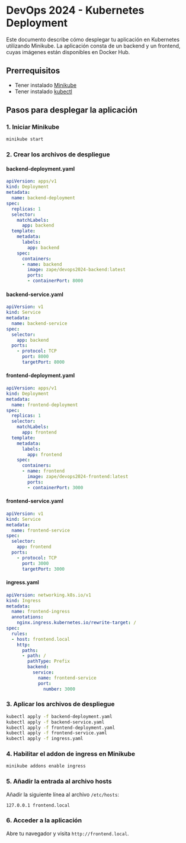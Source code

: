 
# DevOps 2024 - Kubernetes Deployment

Este documento describe cómo desplegar tu aplicación en Kubernetes utilizando Minikube. La aplicación consta de un backend y un frontend, cuyas imágenes están disponibles en Docker Hub.

## Prerrequisitos

- Tener instalado [Minikube](https://minikube.sigs.k8s.io/docs/start/)
- Tener instalado [kubectl](https://kubernetes.io/docs/tasks/tools/install-kubectl/)

## Pasos para desplegar la aplicación

### 1. Iniciar Minikube

```sh
minikube start
```

### 2. Crear los archivos de despliegue

#### backend-deployment.yaml

```yaml
apiVersion: apps/v1
kind: Deployment
metadata:
  name: backend-deployment
spec:
  replicas: 1
  selector:
    matchLabels:
      app: backend
  template:
    metadata:
      labels:
        app: backend
    spec:
      containers:
      - name: backend
        image: zape/devops2024-backend:latest
        ports:
        - containerPort: 8000
```

#### backend-service.yaml

```yaml
apiVersion: v1
kind: Service
metadata:
  name: backend-service
spec:
  selector:
    app: backend
  ports:
    - protocol: TCP
      port: 8000
      targetPort: 8000
```

#### frontend-deployment.yaml

```yaml
apiVersion: apps/v1
kind: Deployment
metadata:
  name: frontend-deployment
spec:
  replicas: 1
  selector:
    matchLabels:
      app: frontend
  template:
    metadata:
      labels:
        app: frontend
    spec:
      containers:
      - name: frontend
        image: zape/devops2024-frontend:latest
        ports:
        - containerPort: 3000
```

#### frontend-service.yaml

```yaml
apiVersion: v1
kind: Service
metadata:
  name: frontend-service
spec:
  selector:
    app: frontend
  ports:
    - protocol: TCP
      port: 3000
      targetPort: 3000
```

#### ingress.yaml

```yaml
apiVersion: networking.k8s.io/v1
kind: Ingress
metadata:
  name: frontend-ingress
  annotations:
    nginx.ingress.kubernetes.io/rewrite-target: /
spec:
  rules:
  - host: frontend.local
    http:
      paths:
      - path: /
        pathType: Prefix
        backend:
          service:
            name: frontend-service
            port:
              number: 3000
```

### 3. Aplicar los archivos de despliegue

```sh
kubectl apply -f backend-deployment.yaml
kubectl apply -f backend-service.yaml
kubectl apply -f frontend-deployment.yaml
kubectl apply -f frontend-service.yaml
kubectl apply -f ingress.yaml
```

### 4. Habilitar el addon de ingress en Minikube

```sh
minikube addons enable ingress
```

### 5. Añadir la entrada al archivo hosts

Añadir la siguiente línea al archivo `/etc/hosts`:

```sh
127.0.0.1 frontend.local
```

### 6. Acceder a la aplicación

Abre tu navegador y visita `http://frontend.local`.